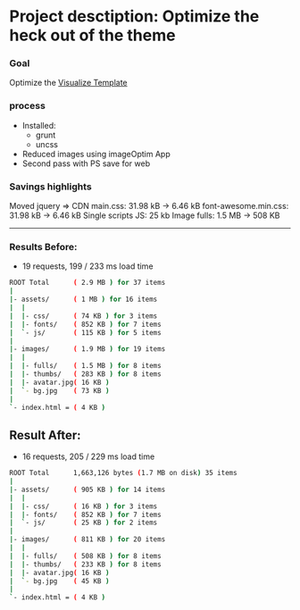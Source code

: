 
# Project desctiption: Optimize the heck out of the theme



### Goal 

Optimize the [Visualize Template](http://templated.co/visualize)


### process

- Installed:
	- grunt
	- uncss
- Reduced images using imageOptim App
- Second pass with PS save for web


### Savings highlights

Moved jquery => CDN
main.css: 31.98 kB → 6.46 kB
font-awesome.min.css: 31.98 kB → 6.46 kB
Single scripts JS: 25 kb
Image fulls: 1.5 MB → 508 KB


----------------------

### Results Before:

- 19 requests, 199 / 233 ms load time

```bash
ROOT Total  	( 2.9 MB ) for 37 items
|
|- assets/   	( 1 MB ) for 16 items
|  |
|  |- css/		( 74 KB ) for 3 items
|  |- fonts/	( 852 KB ) for 7 items
|  `- js/		( 115 KB ) for 5 items
|  
|- images/  	( 1.9 MB ) for 19 items
|  |
|  |- fulls/	( 1.5 MB ) for 8 items
|  |- thumbs/	( 283 KB ) for 8 items
|  |- avatar.jpg( 16 KB )
|  `- bg.jpg 	( 73 KB )
|  
`- index.html = ( 4 KB )
```


## Result After:

- 16 requests, 205 / 229 ms load time

```bash
ROOT Total  	1,663,126 bytes (1.7 MB on disk) 35 items
|
|- assets/   	( 905 KB ) for 14 items
|  |
|  |- css/		( 16 KB ) for 3 items
|  |- fonts/	( 852 KB ) for 7 items
|  `- js/		( 25 KB ) for 2 items
|  
|- images/  	( 811 KB ) for 20 items
|  |
|  |- fulls/	( 508 KB ) for 8 items
|  |- thumbs/	( 233 KB ) for 8 items
|  |- avatar.jpg( 16 KB )
|  `- bg.jpg 	( 45 KB )
|  
`- index.html = ( 4 KB )
```